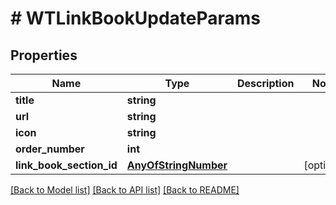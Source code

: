 # # WTLinkBookUpdateParams

## Properties

Name | Type | Description | Notes
------------ | ------------- | ------------- | -------------
**title** | **string** |  |
**url** | **string** |  |
**icon** | **string** |  |
**order_number** | **int** |  |
**link_book_section_id** | [**AnyOfStringNumber**](AnyOfStringNumber.md) |  | [optional]

[[Back to Model list]](../../README.md#models) [[Back to API list]](../../README.md#endpoints) [[Back to README]](../../README.md)
